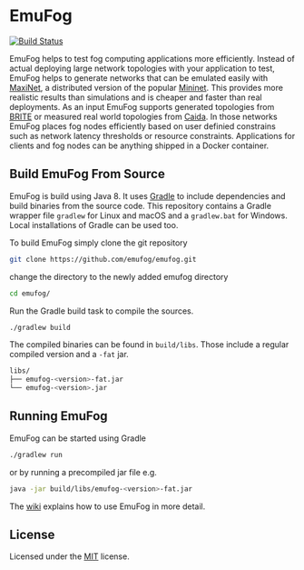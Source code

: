# EmuFog

[![Build Status](https://travis-ci.org/emufog/emufog.svg?branch=master)](https://travis-ci.org/emufog/emufog)

EmuFog helps to test fog computing applications more efficiently.
Instead of actual deploying large network topologies with your application to test, EmuFog helps to generate networks that can be emulated easily with [MaxiNet](https://maxinet.github.io/), a distributed version of the popular [Mininet](https://mininet.org/).
This provides more realistic results than simulations and is cheaper and faster than real deployments.
As an input EmuFog supports generated topologies from [BRITE](https://www.cs.bu.edu/brite/) or measured real world topologies from [Caida](https://www.caida.org).
In those networks EmuFog places fog nodes efficiently based on user definied constrains such as network latency thresholds or resource constraints.
Applications for clients and fog nodes can be anything shipped in a Docker container.

## Build EmuFog From Source

EmuFog is build using Java 8.
It uses [Gradle](https://gradle.org/) to include dependencies and build binaries from the source code.
This repository contains a Gradle wrapper file `gradlew` for Linux and macOS and a `gradlew.bat` for Windows.
Local installations of Gradle can be used too.

To build EmuFog simply clone the git repository
```bash
git clone https://github.com/emufog/emufog.git
```
    
change the directory to the newly added emufog directory
```bash
cd emufog/
```
    
Run the Gradle build task to compile the sources.
```bash
./gradlew build
```

The compiled binaries can be found in `build/libs`.
Those include a regular compiled version and a `-fat` jar.

````bash
libs/
├── emufog-<version>-fat.jar
└── emufog-<version>.jar
````

## Running EmuFog

EmuFog can be started using Gradle

````bash
./gradlew run
````

or by running a precompiled jar file e.g.
````bash
java -jar build/libs/emufog-<version>-fat.jar
````

The [wiki](https://github.com/emufog/emufog/wiki) explains how to use EmuFog in more detail.

## License

Licensed under the [MIT](LICENSE) license.